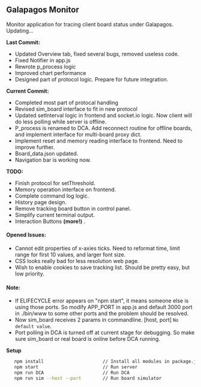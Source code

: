 ## Galapagos Monitor

Monitor application for tracing client board status under Galapagos. 
Updating...

**Last Commit:**
* Updated Overview tab, fixed several bugs, removed useless code.
* Fixed Notifier in app.js
* Rewrote p_process logic
* Improved chart performance
* Designed part of protocol logic. Prepare for future integration.

**Current Commit:**
* Completed most part of protocal handling
* Revised sim_board interface to fit in new protocol
* Updated setInterval logic in frontend and socket.io logic. Now client will do less polling while server is offline.
* P_process is renamed to DCA. Add reconnect routine for offline boards, and implement interface for multi-board proxy dict.
* Implement reset and memory reading interface to frontend. Need to improve further.
* Board_data.json updated.
* Navigation bar is working now.

**TODO:**
* Finish protocol for setThreshold.
* Memory operation interface on frontend.
* Complete command log logic.
* History page design.
* Remove tracking board button in control panel.
* Simplify current terminal output.
* Interaction Buttons **(more!)** .

#### Opened Issues:
* Cannot edit properties of x-axies ticks. Need to reformat time, limit range for first 10 values, and larger font size.
* CSS looks really bad for less resolution web page. 
* Wish to enable cookies to save tracking list. Should be pretty easy, but low priority.



#### Note:
* If ELIFECYCLE error appears on "npm start", it means someone else is using those ports. So modify APP_PORT in
app.js and default 3000 port in ./bin/www to some other ports and the problem should be resolved.
* Now sim_board receives 2 params in commandline. [host, port] `No default value`. 
* Port polling in DCA is turned off at current stage for debugging. So make sure sim_board or real board is online before DCA running.

**Setup**
``` bash
   npm install                      // Install all modules in package.json
   npm start                        // Run server
   npm run DCA                      // Run DCA
   npm run sim --host --port        // Run board simulator
```
